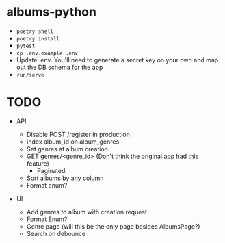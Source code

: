 # albums-python

- `poetry shell`
- `poetry install`
- `pytest`
- `cp .env.example .env`
- Update .env.  You'll need to generate a secret key on your own and map out the DB schema for the app
- `run/serve`

# TODO

- API
    - Disable POST /register in production
    - index album_id on album_genres
    - Set genres at album creation
    - GET genres/<genre_id> (Don't think the original app had this feature)
        - Paginated
    - Sort albums by any column
    - Format enum?

- UI
    - Add genres to album with creation request
    - Format Enum?
    - Genre page (will this be the only page besides AlbumsPage?)
    - Search on debounce

